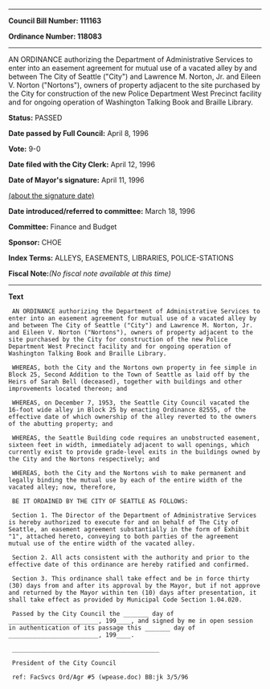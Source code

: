

********

**Council Bill Number: 111163**
   
**Ordinance Number: 118083**
********

 AN ORDINANCE authorizing the Department of Administrative Services to enter into an easement agreement for mutual use of a vacated alley by and between The City of Seattle ("City") and Lawrence M. Norton, Jr. and Eileen V. Norton ("Nortons"), owners of property adjacent to the site purchased by the City for construction of the new Police Department West Precinct facility and for ongoing operation of Washington Talking Book and Braille Library.

**Status:** PASSED
   
**Date passed by Full Council:** April 8, 1996
   
**Vote:** 9-0
   
**Date filed with the City Clerk:** April 12, 1996
   
**Date of Mayor's signature:** April 11, 1996
   
[(about the signature date)](/~public/approvaldate.htm)
   
   
   
**Date introduced/referred to committee:** March 18, 1996
   
**Committee:** Finance and Budget
   
**Sponsor:** CHOE
   
   
**Index Terms:** ALLEYS, EASEMENTS, LIBRARIES, POLICE-STATIONS

**Fiscal Note:**_(No fiscal note available at this time)_

********

**Text**
   
```
 AN ORDINANCE authorizing the Department of Administrative Services to enter into an easement agreement for mutual use of a vacated alley by and between The City of Seattle ("City") and Lawrence M. Norton, Jr. and Eileen V. Norton ("Nortons"), owners of property adjacent to the site purchased by the City for construction of the new Police Department West Precinct facility and for ongoing operation of Washington Talking Book and Braille Library.

 WHEREAS, both the City and the Nortons own property in fee simple in Block 25, Second Addition to the Town of Seattle as laid off by the Heirs of Sarah Bell (deceased), together with buildings and other improvements located thereon; and

 WHEREAS, on December 7, 1953, the Seattle City Council vacated the 16-foot wide alley in Block 25 by enacting Ordinance 82555, of the effective date of which ownership of the alley reverted to the owners of the abutting property; and

 WHEREAS, the Seattle Building code requires an unobstructed easement, sixteen feet in width, immediately adjacent to wall openings, which currently exist to provide grade-level exits in the buildings owned by the City and the Nortons respectively; and

 WHEREAS, both the City and the Nortons wish to make permanent and legally binding the mutual use by each of the entire width of the vacated alley; now, therefore,

 BE IT ORDAINED BY THE CITY OF SEATTLE AS FOLLOWS:

 Section 1. The Director of the Department of Administrative Services is hereby authorized to execute for and on behalf of The City of Seattle, an easement agreement substantially in the form of Exhibit "1", attached hereto, conveying to both parties of the agreement mutual use of the entire width of the vacated alley.

 Section 2. All acts consistent with the authority and prior to the effective date of this ordinance are hereby ratified and confirmed.

 Section 3. This ordinance shall take effect and be in force thirty (30) days from and after its approval by the Mayor, but if not approve and returned by the Mayor within ten (10) days after presentation, it shall take effect as provided by Municipal Code Section 1.04.020.

 Passed by the City Council the _______ day of _________________________, 199____, and signed by me in open session in authentication of its passage this _______ day of _________________________, 199____.

 _________________________________________

 President of the City Council

 ref: FacSvcs Ord/Agr #5 (wpease.doc) BB:jk 3/5/96

```
